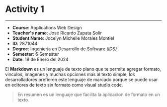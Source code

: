 # Activity 1
-----------
* **Course**: Applications Web Design
* **Teacher's name**: José Ricardo Zapata Solir 
* **Student Name**: Jocelyn Michelle Morales Montiel
* **ID**: 2871044
* **Degree**: Ingenieria en Desarrollo de Software _(IDS)_
* **Semester**: 6 Semester
* **Date**: 19 de Enero del 2024

El **Markdown** es un lenguaje de texto plano que te permite agregar formato, vinculos, imagenes y muchas opciones mas al texto simple, los desarrolladores prefieren este lenguaje de marcado porque se puede usar en editores de texto sin formato como visual studio code.

> En resumen es un lenguaje que facilita la aplicacion de formato en un texto.